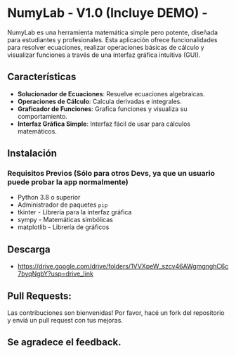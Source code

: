 # NumyLab - V1.0 (Incluye DEMO) -

NumyLab es una herramienta matemática simple pero potente, diseñada para estudiantes y profesionales. Esta aplicación ofrece funcionalidades para resolver ecuaciones, realizar operaciones básicas de cálculo y visualizar funciones a través de una interfaz gráfica intuitiva (GUI).


## Características

- **Solucionador de Ecuaciones**: Resuelve ecuaciones algebraicas.
- **Operaciones de Cálculo**: Calcula derivadas e integrales.
- **Graficador de Funciones**: Grafica funciones y visualiza su comportamiento.
- **Interfaz Gráfica Simple**: Interfaz fácil de usar para cálculos matemáticos.

## Instalación

### Requisitos Previos (Sólo para otros Devs, ya que un usuario puede probar la app normalmente)
- Python 3.8 o superior
- Administrador de paquetes `pip`
- tkinter - Librería para la interfaz gráfica
- sympy - Matemáticas simbólicas
- matplotlib - Librería de gráficos

## Descarga

-  https://drive.google.com/drive/folders/1VVXpeW_szcv46AWgmgnghC6c7byqNgbY?usp=drive_link

## Pull Requests: 
Las contribuciones son bienvenidas! Por favor, hacé un fork del repositorio y enviá un pull request con tus mejoras.

## Se agradece el feedback.
